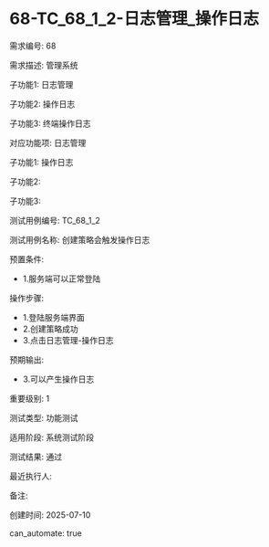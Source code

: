 # 68-TC_68_1_2-日志管理_操作日志

需求编号: 68

需求描述: 管理系统

子功能1: 日志管理

子功能2: 操作日志

子功能3: 终端操作日志


对应功能项: 日志管理

子功能1: 操作日志

子功能2: 

子功能3: 


测试用例编号: TC_68_1_2

测试用例名称: 创建策略会触发操作日志

预置条件:
- 1.服务端可以正常登陆

操作步骤:
- 1.登陆服务端界面
- 2.创建策略成功
- 3.点击日志管理-操作日志

预期输出:
- 3.可以产生操作日志

重要级别: 1

测试类型: 功能测试

适用阶段: 系统测试阶段

测试结果: 通过

最近执行人: 

备注: 

创建时间: 2025-07-10

can_automate: true
